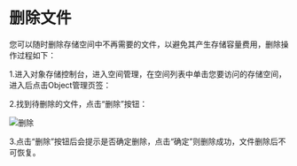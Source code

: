 # 删除文件

您可以随时删除存储空间中不再需要的文件，以避免其产生存储容量费用，删除操作过程如下：

1.进入对象存储控制台，进入空间管理，在空间列表中单击您要访问的存储空间，进入后点击Object管理页签：

2.找到待删除的文件，点击“删除”按钮：

![删除](https://github.com/jdcloudcom/cn/blob/edit/image/Object-Storage-Service/OSS-019.png)

3.点击“删除”按钮后会提示是否确定删除，点击“确定”则删除成功，文件删除后不可恢复。
